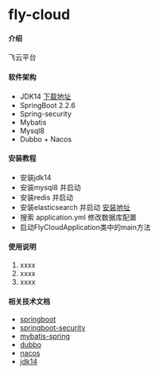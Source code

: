 # fly-cloud

#### 介绍
飞云平台

#### 软件架构
- JDK14 [下载地址](https://www.oracle.com/java/technologies/javase-jdk14-downloads.html)
- SpringBoot 2.2.6
- Spring-security
- Mybatis
- Mysql8
- Dubbo + Nacos


#### 安装教程
- 安装jdk14
- 安装mysql8 并启动
- 安装redis 并启动
- 安装elasticsearch 并启动 [安装地址](https://artifacts.elastic.co/downloads/elasticsearch/elasticsearch-6.0.1.msi)
- 搜索 application.yml 修改数据库配置
- 启动FlyCloudApplication类中的main方法

#### 使用说明
1.  xxxx
2.  xxxx
3.  xxxx

#### 相关技术文档

- [springboot](https://docs.spring.io/spring-boot/docs/current/reference/htmlsingle/)
- [springboot-security](https://docs.spring.io/spring-boot/docs/current/reference/htmlsingle/#boot-features-security)
- [mybatis-spring](http://mybatis.org/spring/zh/)
- [dubbo](http://dubbo.apache.org/zh-cn/docs/user/quick-start.html)
- [nacos](https://nacos.io/zh-cn/docs/quick-start.html)
- [jdk14](https://www.oracle.com/java/technologies/javase-jdk14-downloads.html)


